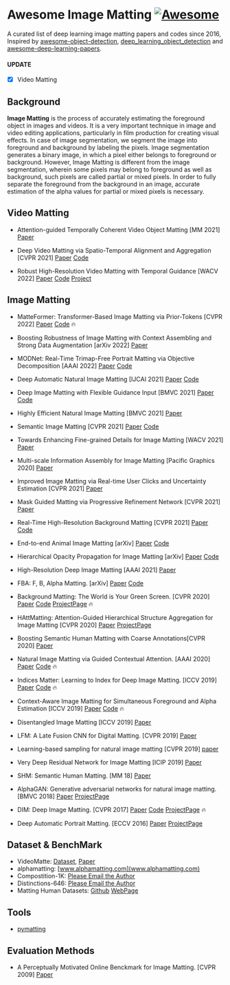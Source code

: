 # Awesome Image Matting [![Awesome](https://awesome.re/badge.svg)](https://awesome.re)

A curated list of deep learning image matting papers and codes since 2016, Inspired by [awesome-object-detection](https://github.com/amusi/awesome-object-detection), [deep_learning_object_detection](https://github.com/hoya012/deep_learning_object_detection) and [awesome-deep-learning-papers](https://github.com/terryum/awesome-deep-learning-papers).

#### UPDATE
- [x] Video Matting


<!-- #### :star: If you find this repo useful, please star it!! -->

## Background

**Image Matting** is the process of accurately estimating the foreground object in images and videos. It is a very important technique in image and video editing applications, particularly in film production for creating visual effects. In case of image segmentation, we segment the image into foreground and background by labeling the pixels. Image segmentation generates a binary image, in which a pixel either belongs to foreground or background. However, Image Matting is different from the image segmentation, wherein some pixels may belong to foreground as well as background, such pixels are called partial or mixed pixels. In order to fully separate the foreground from the background in an image, accurate estimation of the alpha values for partial or mixed pixels is necessary.

## Video Matting

- Attention-guided Temporally Coherent Video Object Matting [MM 2021] [Paper](https://arxiv.org/abs/2105.11427)

- Deep Video Matting via Spatio-Temporal Alignment and Aggregation [CVPR 2021] [Paper](https://arxiv.org/abs/2104.11208) [Code](https://github.com/nowsyn/DVM)

- Robust High-Resolution Video Matting with Temporal Guidance [WACV 2022] [Paper](https://arxiv.org/pdf/2108.11515.pdf) [Code](https://github.com/PeterL1n/RobustVideoMatting) [Project](https://peterl1n.github.io/RobustVideoMatting/#/)

## Image Matting

- MatteFormer: Transformer-Based Image Matting via Prior-Tokens [CVPR 2022] [Paper](https://arxiv.org/abs/2203.15662)  [Code](https://github.com/webtoon/matteformer) :fire:

- Boosting Robustness of Image Matting with Context Assembling and
Strong Data Augmentation [arXiv 2022] [Paper](https://arxiv.org/abs/2201.06889)

- MODNet: Real-Time Trimap-Free Portrait Matting via Objective Decomposition [AAAI 2022] [Paper](https://arxiv.org/pdf/2011.11961.pdf) [Code](https://github.com/ZHKKKe/MODNet)

- Deep Automatic Natural Image Matting [IJCAI 2021] [Paper](https://arxiv.org/abs/2107.07235) [Code](https://github.com/JizhiziLi/AIM)

- Deep Image Matting with Flexible Guidance Input [BMVC 2021] [Paper](https://arxiv.org/abs/2110.10898) [Code](https://github.com/Charch-630/FGI-Matting)

- Highly Efficient Natural Image Matting [BMVC 2021] [Paper](https://arxiv.org/abs/2110.12748)

- Semantic Image Matting [CVPR 2021] [Paper](https://arxiv.org/abs/2104.08201) [Code](https://github.com/nowsyn/SIM)

- Towards Enhancing Fine-grained Details for Image Matting [WACV 2021] [Paper](https://openaccess.thecvf.com/content/WACV2021/papers/Liu_Towards_Enhancing_Fine-Grained_Details_for_Image_Matting_WACV_2021_paper.pdf)

- Multi-scale Information Assembly for Image Matting [Pacific Graphics 2020] [Paper](https://arxiv.org/abs/2101.02391)

- Improved Image Matting via Real-time User Clicks and Uncertainty Estimation [CVPR 2021] [Paper](https://arxiv.org/abs/2012.08323)

- Mask Guided Matting via Progressive Refinement Network [CVPR 2021] [Paper](https://arxiv.org/pdf/2012.06722.pdf) 

- Real-Time High-Resolution Background Matting [CVPR 2021] [Paper](https://arxiv.org/abs/2012.07810) [Code](PeterL1n/BackgroundMattingV2)


- End-to-end Animal Image Matting [arXiv] [Paper](https://arxiv.org/pdf/2010.16188.pdf) [Code](https://github.com/JizhiziLi/animal-matting)

- Hierarchical Opacity Propagation for Image Matting [arXiv] [Paper](https://arxiv.org/pdf/2004.03249.pdf) [Code](https://github.com/Yaoyi-Li/HOP-Matting)

- High-Resolution Deep Image Matting [AAAI 2021] [Paper](https://arxiv.org/abs/2009.06613)

- FBA: F, B, Alpha Matting. [arXiv] [Paper](https://arxiv.org/abs/2003.07711) [Code](https://github.com/MarcoForte/FBA_Matting) 

- Background Matting: The World is Your Green Screen. [CVPR 2020] [Paper](https://arxiv.org/pdf/2004.00626v2.pdf) [Code](https://github.com/senguptaumd/Background-Matting) [ProjectPage](https://grail.cs.washington.edu/projects/background-matting/) :fire:

- HAttMatting: Attention-Guided Hierarchical Structure Aggregation for Image Matting [CVPR 2020] [Paper](http://openaccess.thecvf.com/content_CVPR_2020/papers/Qiao_Attention-Guided_Hierarchical_Structure_Aggregation_for_Image_Matting_CVPR_2020_paper.pdf) [ProjectPage](https://wukaoliu.github.io/HAttMatting/)

- Boosting Semantic Human Matting with Coarse Annotations[CVPR 2020] [Paper](https://arxiv.org/pdf/2004.04955.pdf)

- Natural Image Matting via Guided Contextual Attention. [AAAI 2020] [Paper](http://arxiv.org/abs/2001.04069) [Code](https://github.com/Yaoyi-Li/GCA-Matting) :fire: 

- Indices Matter: Learning to Index for Deep Image Matting. [ICCV 2019] [Paper](https://arxiv.org/abs/1908.00672) [Code](https://github.com/poppinace/indexnet_matting) :fire: 

- Context-Aware Image Matting for Simultaneous Foreground and Alpha Estimation [ICCV 2019] [Paper](https://arxiv.org/pdf/1909.09725v2.pdf) [Code](https://github.com/hqqxyy/Context-Aware-Matting) :fire: 

- Disentangled Image Matting [ICCV 2019] [Paper](https://arxiv.org/abs/1909.04686)

- LFM: A Late Fusion CNN for Digital Matting. [CVPR 2019] [Paper](https://openaccess.thecvf.com/content_CVPR_2019/papers/Zhang_A_Late_Fusion_CNN_for_Digital_Matting_CVPR_2019_paper.pdf)

- Learning-based sampling for natural image matting [CVPR 2019] [paper](http://openaccess.thecvf.com/content_CVPR_2019/papers/Tang_Learning-Based_Sampling_for_Natural_Image_Matting_CVPR_2019_paper.pdf)

- Very Deep Residual Network for Image Matting [ICIP 2019] [Paper](https://ieeexplore.ieee.org/stamp/stamp.jsp?tp=&arnumber=8803682)

- SHM: Semantic Human Matting. [MM 18] [Paper](https://arxiv.org/pdf/1809.01354.pdf)

- AlphaGAN: Generative adversarial networks for natural image matting. [BMVC 2018] [Paper](https://arxiv.org/abs/1807.10088) [ProjectPage](https://v-sense.scss.tcd.ie/research/deep-learning/alphagan-generative-adversarial-networks-for-natural-image-matting/)

- DIM: Deep Image Matting. [CVPR 2017] [Paper](https://arxiv.org/abs/1703.03872) [Code](https://github.com/foamliu/Deep-Image-Matting-PyTorch) [ProjectPage](https://sites.google.com/view/deepimagematting) :fire: 

- Deep Automatic Portrait Matting. [ECCV 2016] [Paper](http://www.cse.cuhk.edu.hk/~leojia/projects/automatting/papers/deepmatting.pdf) [ProjectPage](http://www.cse.cuhk.edu.hk/~leojia/projects/automatting/index.html) 


## Dataset & BenchMark


- VideoMatte: [Dataset](https://grail.cs.washington.edu/projects/background-matting-v2/#/datasets), [Paper](https://arxiv.org/abs/2012.07810)
- alphamatting: [www.alphamatting.com](www.alphamatting.com)
- Compostition-1K: [Please Email the Author](https://sites.google.com/view/deepimagematting)
- Distinctions-646: [Please Email the Author](https://wukaoliu.github.io/HAttMatting/)
- Matting Human Datasets: [Github](https://github.com/aisegmentcn/matting_human_datasets) [WebPage](www.aisegment.com)

## Tools
- [pymatting](https://github.com/pymatting/pymatting)

## Evaluation Methods
- A Perceptually Motivated Online Benckmark for Image Matting. [CVPR 2009] [Paper](https://www.microsoft.com/en-us/research/publication/a-perceptually-motivated-online-benchmark-for-image-matting/)
